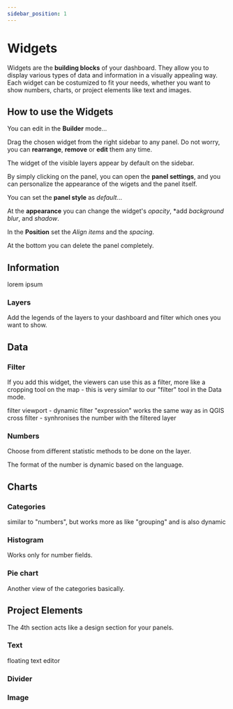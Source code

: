 ```yaml
---
sidebar_position: 1
---
```



# Widgets

Widgets are the **building blocks** of your dashboard. They allow you to display various types of data and information in a visually appealing way. Each widget can be costumized to fit your needs, whether you want to show numbers, charts, or project elements like text and images.

## How to use the Widgets

You can edit in the **Builder** mode...

Drag the chosen widget from the right sidebar to any panel. Do not worry, you can **rearrange**, **remove** or **edit** them any time.

The widget of the visible layers appear by default on the sidebar.

By simply clicking on the panel, you can open the **panel settings**, and you can personalize the appearance of the wigets and the panel itself.

You can set the **panel style** as *default*...

At the **appearance** you can change the widget's *opacity*, *add *background blur*, and *shadow*.

In the **Position** set the *Align items* and the *spacing*.

At the bottom you can delete the panel completely.

## Information

lorem ipsum

### Layers

Add the legends of the layers to your dashboard and filter which ones you want to show.

## Data

### Filter

If you add this widget, the viewers can use this as a filter, more like a cropping tool on the map - this is very similar to our "filter" tool in the Data mode. 

filter viewport - dynamic filter
"expression" works the same way as in QGIS
cross filter - synhronises the number with the filtered layer

### Numbers

Choose from different statistic methods to be done on the layer. 

The format of the number is dynamic based on the language.

## Charts

### Categories

similar to "numbers", but works more as like "grouping" and is also dynamic

### Histogram

Works only for number fields.

### Pie chart

Another view of the categories basically.

## Project Elements

The 4th section acts like a design section for your panels.

### Text

floating text editor

### Divider

### Image
